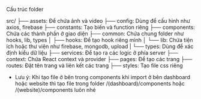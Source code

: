 Cấu trúc folder

src/
├── assets: Để chứa ảnh và video
├── config: Dùng để cấu hình như axios, firebase
├── constants: Tạo biến và function riêng
├── components: Chứa các thành phần ở giao diện
├── common: Chứa chung folder như hooks, lib, types
│ ├── hooks: Để tạo hook riêng mình
│ └── lib: Chứa tiện ích hoặc thư viện như firebase, mongodb, upload
| └── types: Dùng để xác định kiểu dữ liệu
├── services: Để tạo ra các logic ở phía server
├── context: Chứa React context và provider
├── pages: Để tạo các trang
├── routes: Đặt tên trang và liên kết các trang
├── styles: Tạo file css riêng

- Lưu ý: Khi tạo file ở bên trong components khi import ở bên dashboard hoặc website thì tạo file trong folder
  /(dashboard)/components hoặc /(website)/components luôn nhé
